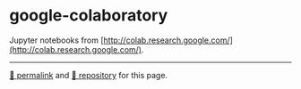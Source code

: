 # google-colaboratory

Jupyter notebooks from [http://colab.research.google.com/](http://colab.research.google.com/).

<hr>

[&#128279; permalink](https://dcpetty.github.io/google-colaboratory) and [&#128297; repository](https://github.com/dcpetty/google-colaboratory) for this page.
